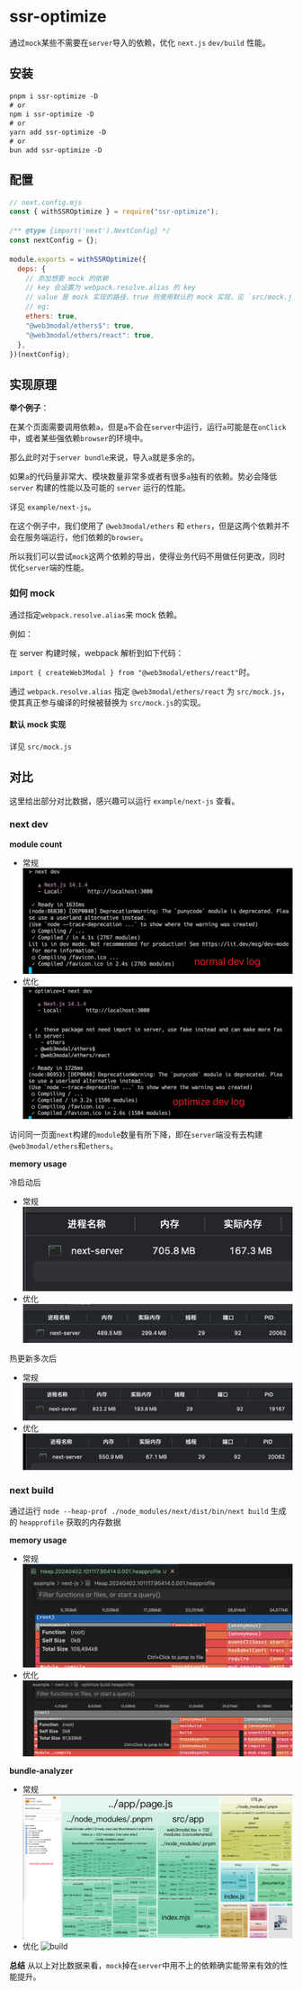# ssr-optimize

通过`mock`某些不需要在`server`导入的依赖，优化 `next.js` `dev/build` 性能。

## 安装

```
pnpm i ssr-optimize -D
# or
npm i ssr-optimize -D
# or
yarn add ssr-optimize -D
# or
bun add ssr-optimize -D
```

## 配置

```js
// next.config.mjs
const { withSSROptimize } = require("ssr-optimize");

/** @type {import('next').NextConfig} */
const nextConfig = {};

module.exports = withSSROptimize({
  deps: {
    // 添加想要 mock 的依赖
    // key 会设置为 webpack.resolve.alias 的 key
    // value 是 mock 实现的路径，true 则使用默认的 mock 实现，见 `src/mock.js`
    // eg:
    ethers: true,
    "@web3modal/ethers$": true,
    "@web3modal/ethers/react": true,
  },
})(nextConfig);
```

## 实现原理

**举个例子**：

在某个页面需要调用依赖`a`，但是`a`不会在`server`中运行，运行`a`可能是在`onClick`中，或者某些强依赖`browser`的环境中。

那么此时对于`server bundle`来说，导入`a`就是多余的。

如果`a`的代码量非常大、模块数量非常多或者有很多`a`独有的依赖。势必会降低`server` 构建的性能以及可能的 `server` 运行的性能。

详见 `example/next-js`。

在这个例子中，我们使用了 `@web3modal/ethers` 和 `ethers`，但是这两个依赖并不会在服务端运行，他们依赖的`browser`。

所以我们可以尝试`mock`这两个依赖的导出，使得业务代码不用做任何更改，同时优化`server`端的性能。

### 如何 mock

通过指定`webpack.resolve.alias`来 mock 依赖。

例如：

在 server 构建时候，webpack 解析到如下代码：

`import { createWeb3Modal } from "@web3modal/ethers/react"`时。

通过 `webpack.resolve.alias` 指定 `@web3modal/ethers/react` 为 `src/mock.js`，
使其真正参与编译的时候被替换为 `src/mock.js`的实现。

#### 默认 mock 实现
详见 `src/mock.js`

## 对比

这里给出部分对比数据，感兴趣可以运行 `example/next-js` 查看。

### next dev

**module count**

- 常规 ![dev](./images/normal%20dev%20log.png)
- 优化 ![dev](./images/optimize%20dev%20log.png)

访问同一页面`next`构建的`module`数量有所下降，即在`server`端没有去构建`@web3modal/ethers`和`ethers`。

**memory usage**

冷启动后

- 常规 ![dev](./images/normal-dev-memory-start.png)
- 优化 ![dev](./images/optimize-dev-memory-start.png)

热更新多次后

- 常规 ![dev](./images/normal-dev-memory-hot-reload.png)
- 优化 ![dev](./images/optimize-dev-memory-hot-reload.png)

### next build

通过运行 `node --heap-prof ./node_modules/next/dist/bin/next build` 生成的 `heapprofile` 获取的内存数据

**memory usage**

- 常规 ![build](./images/normal%20build%20heapprofile.png)
- 优化 ![build](./images/optimize%20build%20heapprofile.png)

**bundle-analyzer**

- 常规 ![build](./images/normal%20build%20server.png)
- 优化 ![build](./images/optimize%20build%20server.png)

**总结**
从以上对比数据来看，`mock`掉在`server`中用不上的依赖确实能带来有效的性能提升。
